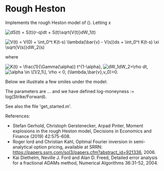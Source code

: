 # Rough Heston
Implements the rough Heston model of (). Letting x

![$dS(t) = S(t)(r-q)dt + S(t)\sqrt{V(t)}dW_1(t)$](https://render.githubusercontent.com/render/math?math=%24dS(t)%20%3D%20S(t)(r-q)dt%20%2B%20S(t)%5Csqrt%7BV(t)%7DdW_1(t)%24)

![$V(t) = V(0) + \int_0^t K(t-s) \lambda(\bar{v} - V(s))ds + \int_0^t K(t-s) \xi \sqrt{V(s)}dW_2(s)$](https://render.githubusercontent.com/render/math?math=%24V(t)%20%3D%20V(0)%20%2B%20%5Cint_0%5Et%20K(t-s)%20%5Clambda(%5Cbar%7Bv%7D%20-%20V(s))ds%20%2B%20%5Cint_0%5Et%20K(t-s)%20%5Cxi%20%5Csqrt%7BV(s)%7DdW_2(s)%24)

where 

![K(t) = \frac{1}{\Gamma(\alpha)} t^{1-\alpha}](https://render.githubusercontent.com/render/math?math=K(t)%20%3D%20%5Cfrac%7B1%7D%7B%5CGamma(%5Calpha)%7D%20t%5E%7B1-%5Calpha%7D), ![dW_1dW_2=\rho dt](https://render.githubusercontent.com/render/math?math=dW_1dW_2%3D%5Crho%20dt), ![$\alpha \in \[1/2,1\], \rho < 0, (\lambda,\bar{v},v_0)$](https://render.githubusercontent.com/render/math?math=%24%5Calpha%20%5Cin%20%5B1%2F2%2C1%5D%2C%20%5Crho%20%3C%200%2C%20(%5Clambda%2C%5Cbar%7Bv%7D%2Cv_0)%24)>0.

Below we illustrate a few smiles under the model:

The parameters are ... and we have defined log-moneyness := log(Strike/Forward).

See also the file 'get_started.m'.

References:
  - Stefan Gerhold, Christoph Gerstenecker, Arpad Pinter, Moment explosions in the rough Heston model, Decisions in Economics and Finance (2019) 42:575-608.
  - Roger lord and Christian Kahl, Optimal Fourier inversion in semi-analytical option pricing, available at SRRN: https://papers.ssrn.com/sol3/papers.cfm?abstract_id=921336, 2006.
  - Kai Diethelm, Neville J. Ford and Alan D. Freed, Detailed error analysis for a fractional ADAMs method, Numerical Algorithms 36:31-52, 2004.
